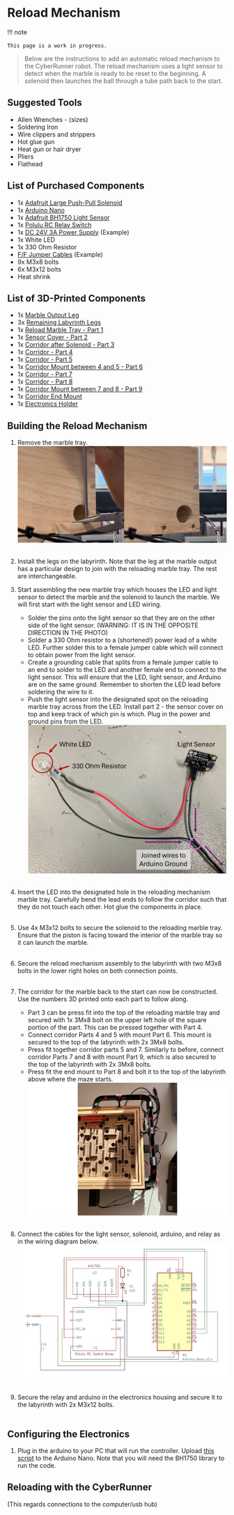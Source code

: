 Reload Mechanism
=====

!!! note

    This page is a work in progress.


> Below are the instructions to add an automatic reload mechanism to the CyberRunner robot. The reload mechanism uses a light sensor to detect when the marble is ready to be reset to the beginning. A solenoid then launches the ball through a tube path back to the start.

## Suggested Tools
* Allen Wrenches - (sizes)
* Soldering Iron
* Wire clippers and strippers
* Hot glue gun
* Heat gun or hair dryer
* Pliers
* Flathead

## List of Purchased Components
* 1x <a href="https://www.adafruit.com/product/413" target="_blank">Adafruit Large Push-Pull Solenoid</a> 
* 1x <a href="https://store.arduino.cc/products/arduino-nano" target="_blank">Arduino Nano</a>
* 1x <a href="https://www.adafruit.com/product/4681" target="_blank"> Adafruit BH1750 Light Sensor</a>
* 1x <a href="https://www.pololu.com/product/2804" target="_blank">Polulu RC Relay Switch</a>
* 1x <a href="https://www.galaxus.ch/en/s14/product/lumina-swiss-power-supply-dc24v-3a-lighting-accessories-21674974?utm_campaign=organicshopping&utm_source=google&utm_medium=organic&utm_content=7298552&supplier=7298552" target="_blank">DC 24V 3A Power Supply</a> (Example)
* 1x White LED
* 1x 330 Ohm Resistor
* <a href="https://www.adafruit.com/product/793" target="_blank">F/F Jumper Cables</a> (Example)
* 9x M3x8 bolts 
* 6x M3x12 bolts
* Heat shrink

## List of 3D-Printed Components
* 1x <a href="https://github.com/ckoethz/cyberrunner_docs_md/blob/main/assets/reload/reload_leg_output.step" target="_blank">Marble Output Leg</a> 
* 3x <a href="https://github.com/ckoethz/cyberrunner_docs_md/blob/main/assets/reload/reload_leg.step" target="_blank">Remaining Labyrinth Legs</a> 
* 1x <a href="https://github.com/ckoethz/cyberrunner_docs_md/blob/main/assets/reload/solenoid_sensor_mount.step" target="_blank">Reload Marble Tray - Part 1</a> 
* 1x <a href="https://github.com/ckoethz/cyberrunner_docs_md/blob/main/assets/reload/reload_sensor_cover_2.step" target="_blank">Sensor Cover - Part 2</a> 
* 1x <a href="https://github.com/ckoethz/cyberrunner_docs_md/blob/main/assets/reload/reload_corridor_3.step" target="_blank">Corridor after Solenoid - Part 3</a> 
* 1x <a href="https://github.com/ckoethz/cyberrunner_docs_md/blob/main/assets/reload/reload_corridor_4.step" target="_blank">Corridor - Part 4</a> 
* 1x <a href="https://github.com/ckoethz/cyberrunner_docs_md/blob/main/assets/reload/reload_corridor_5.step" target="_blank">Corridor - Part 5</a> 
* 1x <a href="https://github.com/ckoethz/cyberrunner_docs_md/blob/main/assets/reload/reload_4_5_mount_6.step" target="_blank">Corridor Mount between 4 and 5 - Part 6</a> 
* 1x <a href="https://github.com/ckoethz/cyberrunner_docs_md/blob/main/assets/reload/reload_corridor_7.step" target="_blank">Corridor - Part 7</a> 
* 1x <a href="https://github.com/ckoethz/cyberrunner_docs_md/blob/main/assets/reload/reload_corridor_8.step" target="_blank">Corridor - Part 8</a> 
* 1x <a href="https://github.com/ckoethz/cyberrunner_docs_md/blob/main/assets/reload/reload_7_8_mount_9.step" target="_blank">Corridor Mount between 7 and 8 - Part 9</a> 
* 1x <a href="https://github.com/ckoethz/cyberrunner_docs_md/blob/main/assets/reload/reload_end_holder.step" target="_blank">Corridor End Mount</a> 
* 1x <a href="https://github.com/ckoethz/cyberrunner_docs_md/blob/main/assets/reload/reload_electronics_mount.step" target="_blank">Electronics Holder</a> 

## Building the Reload Mechanism

1. Remove the marble tray. 
![marble_tray](img/marble_tray_removal.jpg)
<br><br>

2. Install the legs on the labyrinth. Note that the leg at the marble output has a particular design to join with the reloading marble tray. The rest are interchangeable.

3. Start assembling the new marble tray which houses the LED and light sensor to detect the marble and the solenoid to launch the marble. We will first start with the light sensor and LED wiring. 
    - Solder the pins onto the light sensor so that they are on the other side of the light sensor. (WARNING: IT IS IN THE OPPOSITE DIRECTION IN THE PHOTO)
    - Solder a 330 Ohm resistor to a (shortened!) power lead of a white LED. Further solder this to a female jumper cable which will connect to obtain power from the light sensor.
    - Create a grounding cable that splits from a female jumper cable to an end to solder to the LED and another female end to connect to the light sensor. This will ensure that the LED, light sensor, and Arduino are on the same ground. Remember to shorten the LED lead before soldering the wire to it.
    - Push the light sensor into the designated spot on the reloading marble tray across from the LED. Install part 2 - the sensor cover on top and keep track of which pin is which. Plug in the power and ground pins from the LED.
![light_sensor](img/reload_light_and_sensor_assembly.jpg)
<br><br>

4. Insert the LED into the designated hole in the reloading mechanism marble tray. Carefully bend the lead ends to follow the corridor such that they do not touch each other. Hot glue the components in place.<!-- ![knobs](img/marble_tray_removal.jpg) -->
<br><br>

5. Use 4x M3x12 bolts to secure the solenoid to the reloading marble tray. Ensure that the piston is facing toward the interior of the marble tray so it can launch the marble.<!-- ![knobs](img/marble_tray_removal.jpg) -->
<br><br>

6. Secure the reload mechanism assembly to the labyrinth with two M3x8 bolts in the lower right holes on both connection points. <!-- ![knobs](img/marble_tray_removal.jpg) -->
<br><br>

7. The corridor for the marble back to the start can now be constructed.  Use the numbers 3D printed onto each part to follow along.
    - Part 3 can be press fit into the top of the reloading marble tray and secured with 1x 3Mx8 bolt on the upper left hole of the square portion of the part. This can be pressed together with Part 4. 
    - Connect corridor Parts 4 and 5 with mount Part 6. This mount is secured to the top of the labyrinth with 2x 3Mx8 bolts. 
    - Press fit together corridor parts 5 and 7. Similarly to before, connect corridor Parts 7 and 8 with mount Part 9, which is also secured to the top of the labyrinth with 2x 3Mx8 bolts. 
    - Press fit the end mount to Part 8 and bolt it to the top of the labyrinth above where the maze starts. 
![reload_corridor](img/reload_corridor_numbered.jpg)
<br><br>

8. Connect the cables for the light sensor, solenoid, arduino, and relay as in the wiring diagram below.
![reload_wiring](img/reload_wiring.jpg)
<br><br>

9. Secure the relay and arduino in the electronics housing and secure it to the labyrinth with 2x M3x12 bolts.
<br><br>

## Configuring the Electronics

1. Plug in the arduino to your PC that will run the controller. Upload <a href="https://github.com/ckoethz/cyberrunner_docs_md/blob/main/assets/main_high_low.ino" target="_blank">this script</a> to the Arduino Nano. Note that you will need the BH1750 library to run the code.

## Reloading with the CyberRunner
(This regards connections to the computer/usb hub)
